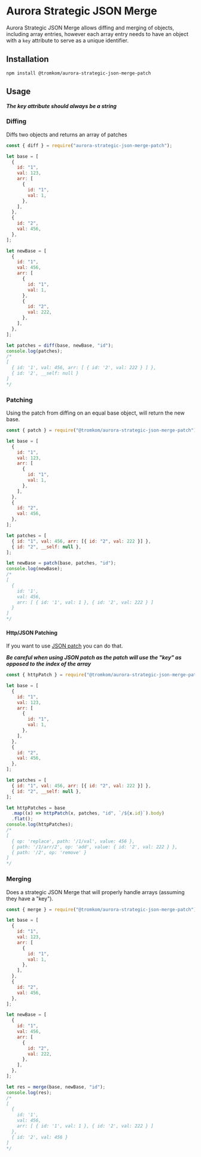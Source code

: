 # Aurora Strategic JSON Merge

Aurora Strategic JSON Merge allows diffing and merging of objects, including array entries, however each array entry needs to have an object with a `key` attribute to serve as a unique identifier.

## Installation

`npm install @tromkom/aurora-strategic-json-merge-patch`

## Usage

**_The key attribute should always be a string_**

### Diffing

Diffs two objects and returns an array of patches

```js
const { diff } = require("aurora-strategic-json-merge-patch");

let base = [
  {
    id: "1",
    val: 123,
    arr: [
      {
        id: "1",
        val: 1,
      },
    ],
  },
  {
    id: "2",
    val: 456,
  },
];

let newBase = [
  {
    id: "1",
    val: 456,
    arr: [
      {
        id: "1",
        val: 1,
      },
      {
        id: "2",
        val: 222,
      },
    ],
  },
];

let patches = diff(base, newBase, "id");
console.log(patches);
/*
[
  { id: '1', val: 456, arr: [ { id: '2', val: 222 } ] },
  { id: '2', __self: null }
]
*/
```

### Patching

Using the patch from diffing on an equal base object, will return the new base.

```js
const { patch } = require("@tromkom/aurora-strategic-json-merge-patch");

let base = [
  {
    id: "1",
    val: 123,
    arr: [
      {
        id: "1",
        val: 1,
      },
    ],
  },
  {
    id: "2",
    val: 456,
  },
];

let patches = [
  { id: "1", val: 456, arr: [{ id: "2", val: 222 }] },
  { id: "2", __self: null },
];

let newBase = patch(base, patches, "id");
console.log(newBase);
/*
[
  {
    id: '1',
    val: 456,
    arr: [ { id: '1', val: 1 }, { id: '2', val: 222 } ]
  }
]
*/
```

#### Http/JSON Patching

If you want to use [JSON patch](https://www.npmjs.com/package/fast-json-patch) you can do that.

**_Be careful when using JSON patch as the patch will use the "key" as opposed to the index of the array_**

```js
const { httpPatch } = require("@tromkom/aurora-strategic-json-merge-patch");

let base = [
  {
    id: "1",
    val: 123,
    arr: [
      {
        id: "1",
        val: 1,
      },
    ],
  },
  {
    id: "2",
    val: 456,
  },
];

let patches = [
  { id: "1", val: 456, arr: [{ id: "2", val: 222 }] },
  { id: "2", __self: null },
];

let httpPatches = base
  .map((x) => httpPatch(x, patches, "id", `/${x.id}`).body)
  .flat();
console.log(httpPatches);
/*
[
  { op: 'replace', path: '/1/val', value: 456 },
  { path: '/1/arr/2', op: 'add', value: { id: '2', val: 222 } },
  { path: '/2', op: 'remove' }
]
*/
```

### Merging

Does a strategic JSON Merge that will properly handle arrays (assuming they have a "key").

```js
const { merge } = require("@tromkom/aurora-strategic-json-merge-patch");

let base = [
  {
    id: "1",
    val: 123,
    arr: [
      {
        id: "1",
        val: 1,
      },
    ],
  },
  {
    id: "2",
    val: 456,
  },
];

let newBase = [
  {
    id: "1",
    val: 456,
    arr: [
      {
        id: "2",
        val: 222,
      },
    ],
  },
];

let res = merge(base, newBase, "id");
console.log(res);
/*
[
  {
    id: '1',
    val: 456,
    arr: [ { id: '1', val: 1 }, { id: '2', val: 222 } ]
  },
  { id: '2', val: 456 }
]
*/
```
